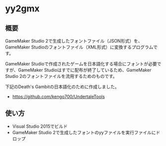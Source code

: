 # yy2gmx
## 概要
GameMaker Studio 2で生成したフォントファイル（JSON形式）を、GameMaker Studioのフォントファイル（XML形式）に変換するプログラムです。

GameMaker Studioで作成されたゲームを日本語化する場合にフォントが必要ですが、GameMaker Studioはすでに配布が終了しているため、GameMaker Studio 2のフォントファイルを流用するためのものです。

下記のDeath's Gambitの日本語化のために作成しました。
- https://github.com/kengo700/UndertaleTools

## 使い方
- Visual Studio 2015でビルド
- GameMaker Studio 2で生成したフォントのyyファイルを実行ファイルにドロップ
